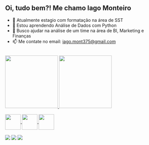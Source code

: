 ## Oi, tudo bem?! Me chamo Iago Monteiro

- 🔭 Atualmente estagio com formatação na área de SST
- 🌱 Estou aprendendo Análise de Dados com Python
- 👯 Busco ajudar na análise de um time na área de BI, Marketing e Finanças
- 📫 Me contate no email: iago.mont375@gmail.com
<br>
<div>
  <a href="https://github.com/IagoRBMonteiro">
  <img height="170em" src="https://github-readme-stats.vercel.app/api?username=IagoRBMonteiro&show_icons=true&theme=solarizedlight&include_all_commits=true&count_private=true"/>
    <img height="170em" src="https://github-readme-stats.vercel.app/api/top-langs/?username=IagoRBMonteiro&layout=compact&langs_count=16&theme=solarizedlight"/>
</div>

<div style="display: inline_block"><br>
  <img align='center' height='50' width='50' src="https://cdn.jsdelivr.net/gh/devicons/devicon@latest/icons/jupyter/jupyter-original-wordmark.svg" />
  <img align='center' height='50' width='50' src="https://cdn.jsdelivr.net/gh/devicons/devicon@latest/icons/html5/html5-plain-wordmark.svg" />
  <img align='center' height='50' width='50' src="https://cdn.jsdelivr.net/gh/devicons/devicon@latest/icons/python/python-original.svg" />
</div>

<div style="display: inline_block"><br>
  <a href='https://www.linkedin.com/in/iago-monteiro2006/' target='_blank'><img src='https://img.shields.io/badge/LinkedIn-0077B5?style=for-the-badge&logo=linkedin&logoColor=white' target='_blank'></a>
  <a href='mailto: iago.mont375@gmail.com'><img src='https://img.shields.io/badge/Gmail-D14836?style=for-the-badge&logo=gmail&logoColor=white' target='_blank'></a>
  <a href='https://www.instagram.com/yung.iagoo/?next=%2F' target='_blank'><img src='https://img.shields.io/badge/Instagram-E4405F?style=for-the-badge&logo=instagram&logoColor=white' target='_blank'></a>
</div>

